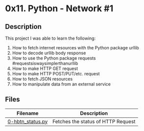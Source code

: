 # 0x11. Python - Network #1

## Description

This project I was able to learn the following:
1) How to fetch internet resources with the Python package urllib
2) How to decode urllib body response
3) How to use the Python package requests #requestsiswaysimplerthanurllib
4) How to make HTTP GET request
5) How to make HTTP POST/PUT/etc. request
6) How to fetch JSON resources
7) How to manipulate data from an external service



## Files

| Filename        | Description|
| -------------   | ------------- |
| [0-hbtn_status.py](--) | Fetches the status of HTTP Request|
